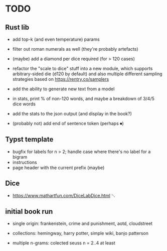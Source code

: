 # TODO

## Rust lib

- add top-k (and even temperature) params
- filter out roman numerals as well (they're probably artefacts)
- (maybe) add a diamond per dice required (for > 120 cases)
- refactor the "scale to dice" stuff into a new module, which supports
  arbitrary-sided die (d120 by default) and also multiple different sampling
  strategies based on <https://rentry.co/samplers>
- add the ability to generate new text from a model
- in stats, print % of non-120 words, and maybe a breakdown of 3/4/5 dice words
- add the stats to the json output (and display in the book?)

- (probably not) add end of sentence token (perhaps ⏺)

## Typst template

- bugfix for labels for n > 2; handle case where there's no label for a bigram
- instructions
- page header with the current prefix (maybe)

## Dice

- <https://www.mathartfun.com/DiceLabDice.html> ␃

## initial book run

- single origin: frankenstein, crime and punishment, aotd, cloudstreet

- collections: hemingway, harry potter, simple wiki, banjo patterson

- multiple n-grams: colected seuss n = 2..4 at least
